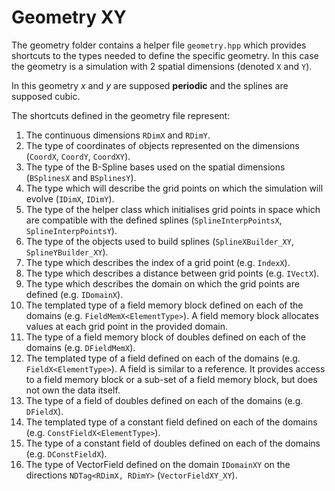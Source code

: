 # Geometry XY

The geometry folder contains a helper file `geometry.hpp` which provides shortcuts to the types needed to define the specific geometry. In this case the geometry is a simulation with 2 spatial dimensions (denoted `X` and `Y`).

In this geometry $`x`$ and $`y`$ are supposed **periodic** and the splines are supposed cubic. 

The shortcuts defined in the geometry file represent:
1. The continuous dimensions `RDimX` and `RDimY`. 
2. The type of coordinates of objects represented on the dimensions (`CoordX`, `CoordY`, `CoordXY`).
3. The type of the B-Spline bases used on the spatial dimensions (`BSplinesX` and `BSplinesY`). 
4.  The type which will describe the grid points on which the simulation will evolve (`IDimX`, `IDimY`).
5.  The type of the helper class which initialises grid points in space which are compatible with the defined splines (`SplineInterpPointsX`,  `SplineInterpPointsY`).
6.  The type of the objects used to build splines (`SplineXBuilder_XY`, `SplineYBuilder_XY`).
7.  The type which describes the index of a grid point (e.g. `IndexX`).
8.  The type which describes a distance between grid points (e.g. `IVectX`).
9.  The type which describes the domain on which the grid points are defined (e.g. `IDomainX`).
10. The templated type of a field memory block defined on each of the domains (e.g. `FieldMemX<ElementType>`). A field memory block allocates values at each grid point in the provided domain.
11. The type of a field memory block of doubles defined on each of the domains (e.g. `DFieldMemX`).
12. The templated type of a field defined on each of the domains (e.g. `FieldX<ElementType>`). A field is similar to a reference. It provides access to a field memory block or a sub-set of a field memory block, but does not own the data itself.
13. The type of a field of doubles defined on each of the domains (e.g. `DFieldX`).
14. The templated type of a constant field defined on each of the domains (e.g. `ConstFieldX<ElementType>`).
15. The type of a constant field of doubles defined on each of the domains (e.g. `DConstFieldX`).
16. The type of VectorField defined on the domain `IDomainXY` on the directions `NDTag<RDimX, RDimY>` (`VectorFieldXY_XY`). 
